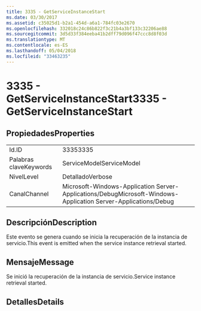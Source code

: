 ```yaml
---
title: 3335 - GetServiceInstanceStart
ms.date: 03/30/2017
ms.assetid: c35025d1-b2a1-454d-a6a1-784fc03e2670
ms.openlocfilehash: 332018c24c86b822f3c21b4a3bf133c32206ae88
ms.sourcegitcommit: 3d5d33f384eeba41b2dff79d096f47ccc8d8f03d
ms.translationtype: MT
ms.contentlocale: es-ES
ms.lasthandoff: 05/04/2018
ms.locfileid: "33463235"
---
```

# <a name="3335---getserviceinstancestart"></a><span data-ttu-id="6cd49-102">3335 - GetServiceInstanceStart</span><span class="sxs-lookup"><span data-stu-id="6cd49-102">3335 - GetServiceInstanceStart</span></span>
## <a name="properties"></a><span data-ttu-id="6cd49-103">Propiedades</span><span class="sxs-lookup"><span data-stu-id="6cd49-103">Properties</span></span>  
  
|||  
|-|-|  
|<span data-ttu-id="6cd49-104">Id.</span><span class="sxs-lookup"><span data-stu-id="6cd49-104">ID</span></span>|<span data-ttu-id="6cd49-105">3335</span><span class="sxs-lookup"><span data-stu-id="6cd49-105">3335</span></span>|  
|<span data-ttu-id="6cd49-106">Palabras clave</span><span class="sxs-lookup"><span data-stu-id="6cd49-106">Keywords</span></span>|<span data-ttu-id="6cd49-107">ServiceModel</span><span class="sxs-lookup"><span data-stu-id="6cd49-107">ServiceModel</span></span>|  
|<span data-ttu-id="6cd49-108">Nivel</span><span class="sxs-lookup"><span data-stu-id="6cd49-108">Level</span></span>|<span data-ttu-id="6cd49-109">Detallado</span><span class="sxs-lookup"><span data-stu-id="6cd49-109">Verbose</span></span>|  
|<span data-ttu-id="6cd49-110">Canal</span><span class="sxs-lookup"><span data-stu-id="6cd49-110">Channel</span></span>|<span data-ttu-id="6cd49-111">Microsoft-Windows-Application Server-Applications/Debug</span><span class="sxs-lookup"><span data-stu-id="6cd49-111">Microsoft-Windows-Application Server-Applications/Debug</span></span>|  
  
## <a name="description"></a><span data-ttu-id="6cd49-112">Descripción</span><span class="sxs-lookup"><span data-stu-id="6cd49-112">Description</span></span>  
 <span data-ttu-id="6cd49-113">Este evento se genera cuando se inicia la recuperación de la instancia de servicio.</span><span class="sxs-lookup"><span data-stu-id="6cd49-113">This event is emitted when the service instance retrieval started.</span></span>  
  
## <a name="message"></a><span data-ttu-id="6cd49-114">Mensaje</span><span class="sxs-lookup"><span data-stu-id="6cd49-114">Message</span></span>  
 <span data-ttu-id="6cd49-115">Se inició la recuperación de la instancia de servicio.</span><span class="sxs-lookup"><span data-stu-id="6cd49-115">Service instance retrieval started.</span></span>  
  
## <a name="details"></a><span data-ttu-id="6cd49-116">Detalles</span><span class="sxs-lookup"><span data-stu-id="6cd49-116">Details</span></span>
